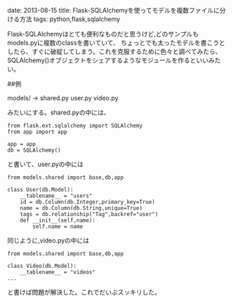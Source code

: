 date: 2013-08-15
title: Flask-SQLAlchemyを使ってモデルを複数ファイルに分ける方法
tags: python,flask,sqlalchemy

Flask-SQLAlchemyはとても便利なものだと思うけど,どのサンプルもmodels.pyに複数のclassを書いていて、
ちょっとでも太ったモデルを書こうとしたら、すぐに破綻してしまう。これを克服するために色々と調べてみたら、
SQLAlchemy()オブジェクトをシェアするようなモジュールを作るといいみたい。


##例

models/ -> shared.py
		   user.py
		   video.py

みたいにする。shared.pyの中には、


	from flask.ext.sqlalchemy import SQLAlchemy
	from app import app

	app = app
	db = SQLAlchemy()

と書いて、user.pyの中には

	from models.shared import base,db,app

	class User(db.Model):
	    __tablename__ = "users"
	    id = db.Column(db.Integer,primary_key=True)
	    name = db.Column(db.String,unique=True)
	    tags = db.relationship("Tag",backref="user")
	    def __init__(self,name):
	        self.name = name

同じように,video.pyの中には

	from models.shared import base,db,app

	class Video(db.Model):
		__tablename__ = "videos"
	...


と書けば問題が解決した。これでだいぶスッキリした。












